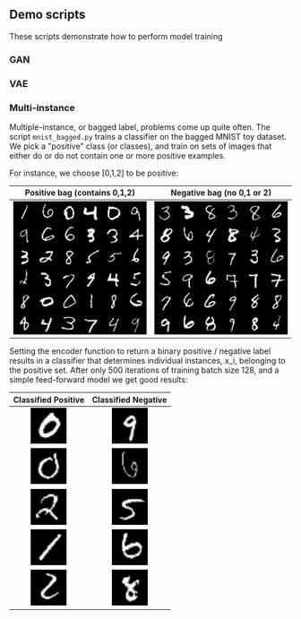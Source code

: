 ## Demo scripts

These scripts demonstrate how to perform model training


### GAN


### VAE


### Multi-instance
Multiple-instance, or bagged label, problems come up quite often.
The script `mnist_bagged.py` trains a classifier on the bagged MNIST toy dataset.
We pick a "positive" class (or classes), and train on sets of images that either do or do not contain one or more positive examples.

For instance, we choose [0,1,2] to be positive:


**Positive bag** (contains 0,1,2) | **Negative bag** (no 0,1 or 2)
:--: | :--:
<img src="../assets/img_6_1.jpg" width="256"> | <img src="../assets/img_7_0.jpg" width="256">

Setting the encoder function to return a binary positive / negative label results in a classifier that determines individual instances, x_i, belonging to the positive set. After only 500 iterations of training batch size 128, and a simple feed-forward model we get good results:

**Classified Positive** | **Classified Negative**
:--: | :--:
<img src="../assets/pos_002.jpg" width="64"> | <img src="../assets/neg_027.jpg" width="64">
<img src="../assets/pos_004.jpg" width="64"> | <img src="../assets/neg_028.jpg" width="64">
<img src="../assets/pos_005.jpg" width="64"> | <img src="../assets/neg_029.jpg" width="64">
<img src="../assets/pos_006.jpg" width="64"> | <img src="../assets/neg_035.jpg" width="64">
<img src="../assets/pos_008.jpg" width="64"> | <img src="../assets/neg_036.jpg" width="64">
